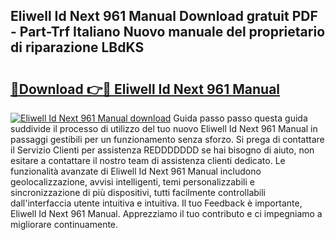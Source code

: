 ## Eliwell Id Next 961 Manual Download gratuit PDF - Part-Trf Italiano Nuovo manuale del proprietario di riparazione LBdKS

# <h2><a href="http://dfb6fmi.blite.top/?on=Eliwell+Id+Next+961+Manual">🔗Download 👉🔴 Eliwell Id Next 961 Manual</a></h2>

[![Eliwell Id Next 961 Manual download](https://i.imgur.com/lujVjoI.png)](http://dfb6fmi.blite.top/?on=Eliwell+Id+Next+961+Manual)
Guida passo passo questa guida suddivide il processo di utilizzo del tuo nuovo Eliwell Id Next 961 Manual in passaggi gestibili per un funzionamento senza sforzo. Si prega di contattare il Servizio Clienti per assistenza REDDDDDDD se hai bisogno di aiuto, non esitare a contattare il nostro team di assistenza clienti dedicato. Le funzionalità avanzate di Eliwell Id Next 961 Manual includono geolocalizzazione, avvisi intelligenti, temi personalizzabili e sincronizzazione di più dispositivi, tutti facilmente controllabili dall'interfaccia utente intuitiva e intuitiva. Il tuo Feedback è importante, Eliwell Id Next 961 Manual. Apprezziamo il tuo contributo e ci impegniamo a migliorare continuamente.
